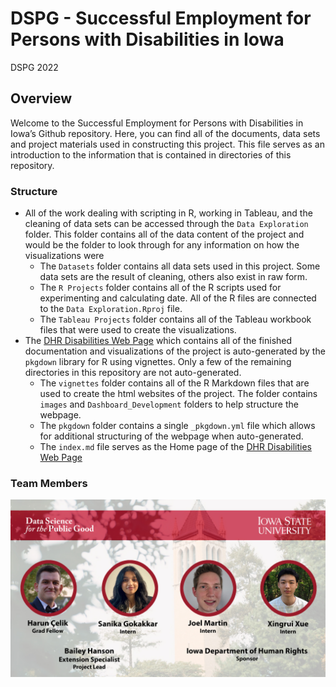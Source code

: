DSPG - Successful Employment for Persons with Disabilities in Iowa
================
DSPG 2022

<!-- README.md is generated from README.Rmd. Please edit that file -->
<!-- badges: start -->
<!-- badges: end -->

## Overview

Welcome to the Successful Employment for Persons with Disabilities in
Iowa’s Github repository. Here, you can find all of the documents, data
sets and project materials used in constructing this project. This file
serves as an introduction to the information that is contained in
directories of this repository.

### Structure

-   All of the work dealing with scripting in R, working in Tableau, and
    the cleaning of data sets can be accessed through the
    `Data Exploration` folder. This folder contains all of the data
    content of the project and would be the folder to look through for
    any information on how the visualizations were
    -   The `Datasets` folder contains all data sets used in this
        project. Some data sets are the result of cleaning, others also
        exist in raw form.
    -   The `R Projects` folder contains all of the R scripts used for
        experimenting and calculating date. All of the R files are
        connected to the `Data Exploration.Rproj` file.
    -   The `Tableau Projects` folder contains all of the Tableau
        workbook files that were used to create the visualizations.
-   The [DHR Disabilities Web
    Page](https://dspg-2022.github.io/DHR-Disabilities/) which contains
    all of the finished documentation and visualizations of the project
    is auto-generated by the `pkgdown` library for R using vignettes.
    Only a few of the remaining directories in this repository are not
    auto-generated.
    -   The `vignettes` folder contains all of the R Markdown files that
        are used to create the html websites of the project. The folder
        contains `images` and `Dashboard_Development` folders to help
        structure the webpage.
    -   The `pkgdown` folder contains a single `_pkgdown.yml` file which
        allows for additional structuring of the webpage when
        auto-generated.
    -   The `index.md` file serves as the Home page of the [DHR
        Disabilities Web
        Page](https://dspg-2022.github.io/DHR-Disabilities/)

### Team Members

![](vignettes/Images/DHR.jpg)
